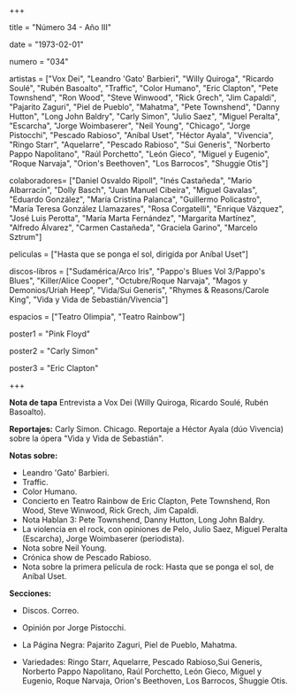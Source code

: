 +++

title = "Número 34 - Año III"

date = "1973-02-01"

numero = "034"

artistas = ["Vox Dei", "Leandro 'Gato' Barbieri", "Willy Quiroga", "Ricardo Soulé", "Rubén Basoalto", "Traffic", "Color Humano", "Eric Clapton", "Pete Townshend", "Ron Wood", "Steve Winwood", "Rick Grech", "Jim Capaldi", "Pajarito Zaguri", "Piel de Pueblo", "Mahatma", "Pete Townshend", "Danny Hutton", "Long John Baldry", "Carly Simon", "Julio Saez", "Miguel Peralta", "Escarcha", "Jorge Woimbaserer", "Neil Young", "Chicago", "Jorge Pistocchi", "Pescado Rabioso", "Aníbal Uset", "Héctor Ayala", "Vivencia", "Ringo Starr", "Aquelarre", "Pescado Rabioso", "Sui Generis", "Norberto Pappo Napolitano", "Raúl Porchetto", "León Gieco", "Miguel y Eugenio", "Roque Narvaja", "Orion's Beethoven", "Los Barrocos", "Shuggie Otis"]

colaboradores= ["Daniel Osvaldo Ripoll", "Inés Castañeda", "Mario Albarracín", "Dolly Basch", "Juan Manuel Cibeira", "Miguel Gavalas", "Eduardo González", "María Cristina Palanca", "Guillermo Policastro", "María Teresa González Llamazares", "Rosa Corgatelli", "Enrique Vázquez", "José Luis Perotta", "María Marta Fernández", "Margarita Martínez", "Alfredo Álvarez", "Carmen Castañeda", "Graciela Garino", "Marcelo Sztrum"]

peliculas = ["Hasta que se ponga el sol, dirigida por Aníbal Uset"]

discos-libros = ["Sudamérica/Arco Iris", "Pappo's Blues Vol 3/Pappo's Blues", "Killer/Alice Cooper", "Octubre/Roque Narvaja", "Magos y Demonios/Uriah Heep", "Vida/Sui Generis", "Rhymes & Reasons/Carole King", "Vida y Vida de Sebastián/Vivencia"]

espacios = ["Teatro Olimpia", "Teatro Rainbow"]

poster1 = "Pink Floyd"

poster2 = "Carly Simon"

poster3 = "Eric Clapton"




+++

**Nota de tapa** Entrevista a Vox Dei (Willy Quiroga, Ricardo Soulé, Rubén Basoalto).

**Reportajes:** Carly Simon. Chicago. Reportaje a Héctor Ayala (dúo Vivencia) sobre la ópera "Vida y Vida de Sebastián". 

**Notas sobre:**


- Leandro 'Gato' Barbieri. 
- Traffic. 
- Color Humano. 
- Concierto en Teatro Rainbow de Eric Clapton, Pete Townshend, Ron Wood, Steve Winwood, Rick Grech, Jim Capaldi. 
- Nota Hablan 3: Pete Townshend, Danny Hutton, Long John Baldry.
- La violencia en el rock, con opiniones de Pelo, Julio Saez, Miguel Peralta (Escarcha), Jorge Woimbaserer (periodista). 
- Nota sobre Neil Young. 
- Crónica show de Pescado Rabioso.
- Nota sobre la primera película de rock: Hasta que se ponga el sol, de Aníbal Uset. 

**Secciones:**

- Discos. Correo.

- Opinión por Jorge Pistocchi.
 
- La Página Negra: Pajarito Zaguri, Piel de Pueblo, Mahatma.

- Variedades: Ringo Starr, Aquelarre, Pescado Rabioso,Sui Generis, Norberto Pappo Napolitano, Raúl Porchetto, León Gieco, Miguel y Eugenio, Roque Narvaja, Orion's Beethoven, Los Barrocos, Shuggie Otis.
